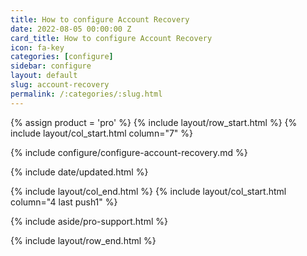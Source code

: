 ```yaml
---
title: How to configure Account Recovery
date: 2022-08-05 00:00:00 Z
card_title: How to configure Account Recovery
icon: fa-key
categories: [configure]
sidebar: configure
layout: default
slug: account-recovery
permalink: /:categories/:slug.html
---
```


{% assign product = 'pro' %}
{% include layout/row_start.html %}
{% include layout/col_start.html column="7" %}

{% include configure/configure-account-recovery.md %}

{% include date/updated.html %}

{% include layout/col_end.html %}
{% include layout/col_start.html column="4 last push1" %}

{% include aside/pro-support.html %}

{% include layout/row_end.html %}
